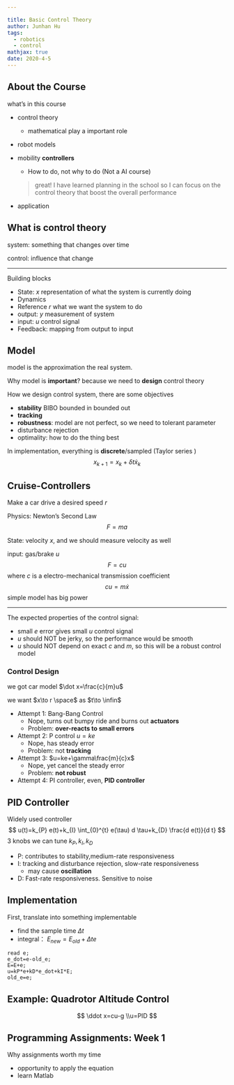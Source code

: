 ```yaml
---

title: Basic Control Theory
author: Junhan Hu
tags:
  - robotics
  - control
mathjax: true
date: 2020-4-5 
---
```


## About the Course

what’s in this course

* control theory

  * mathematical play a important role

* robot models

* mobility **controllers**

  * How to do, not why to do (Not a AI course)

  > great! I have learned planning in the school so I can focus on the control theory that boost the overall performance

* application

<!-- more -->

## What is control theory

system: something that changes over time

control: influence that change

---

Building blocks

* State: $x$ representation of what the system is currently doing 
* Dynamics
* Reference $r$ what we want the system to do 
* output: $y$ measurement of system
* input: $u$ control signal
* Feedback: mapping from output to input

## Model

model is the approximation the real system.

Why model is **important**? because we need to **design** control theory

How we design control system, there are some objectives

* **stability** BIBO bounded in bounded out
* **tracking** 
* **robustness**: model are not perfect, so we need to tolerant parameter
* disturbance rejection
* optimality: how to do the thing best 

In implementation, everything is **discrete**/sampled (Taylor series )
$$
x_{k+1}=x_k+\delta t\dot x_k
$$

## Cruise-Controllers

Make a car drive a desired speed $r$

Physics: Newton’s Second Law
$$
F=ma
$$

State: velocity $x$, and we should measure velocity as well

input: gas/brake $u$ 
$$
F=cu
$$
where $c$ is a electro-mechanical transmission coefficient
$$
cu=m\dot x
$$
simple model has big power

---

The expected properties of the control signal:

* small $e$ error gives small $u$ control signal
* $u$ should NOT be jerky, so the performance would be smooth
* $u$ should NOT depend on exact $c$ and $m$, so this will be a robust control model

### Control Design

we got car model $\dot x=\frac{c}{m}u$

we want $x\to r \space$ as $t\to \infin$

* Attempt 1: Bang-Bang Control
  * Nope, turns out bumpy ride and burns out **actuators**
  * Problem: **over-reacts to small errors**
* Attempt 2: P control $u=ke$
  * Nope, has steady error
  * Problem: not **tracking**
* Attempt 3:  $u=ke+\gamma\frac{m}{c}x$
  * Nope, yet cancel the steady error
  * Problem:  **not robust**
* Attempt 4: PI controller, even, **PID controller**

## PID Controller

Widely used controller
$$
u(t)=k_{P} e(t)+k_{I} \int_{0}^{t} e(\tau) d \tau+k_{D} \frac{d e(t)}{d t}
$$
3 knobs we can tune $k_P, k_I,k_D$

* P: contributes to stability,medium-rate responsiveness
* I: tracking and disturbance rejection, slow-rate responsiveness
  * may cause **oscillation**
* D: Fast-rate responsiveness. Sensitive to noise

## Implementation

First, translate into something implementable

* find the sample time $\Delta t$
* integral： $E_{new}=E_{old}+\Delta te$

```pseudocode
read e;
e_dot=e-old_e;
E=E+e;
u=kP*e+kD*e_dot+kI*E;
old_e=e;
```

## Example: Quadrotor Altitude Control

$$
\ddot x=cu-g
\\u=PID
$$

## Programming Assignments: Week 1

Why assignments worth my time

* opportunity to apply the equation
* learn Matlab


